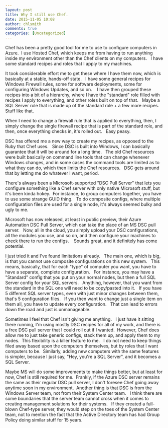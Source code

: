 ```yaml
---
layout: post
title: Why I still use Chef.
date: 2015-11-05 10:08
author: chlsmith
comments: true
categories: [Uncategorized]
---
```

Chef has been a pretty good tool for me to use to configure computers in Azure.  I use Hosted Chef, which keeps me from having to run anything inside my environment other than the Chef clients on my computers.   I have some standard recipes and roles that I apply to my machines.

It took considerable effort me to get these where I have them now, which is basically at a stable, hands-off state.   I have some general recipes for Windows Firewall rules, some for software deployments, some for configuring Windows Updates, and so on.    I have then grouped these recipes into a bit of a hierarchy, where I have the "standard" role filled with recipes I apply to everything, and other roles built on top of that.   Maybe a SQL Server role that is made up of the standard role + a few more recipes.   Stuff like that.

When I need to change a firewall rule that is applied to everything, then, I simply change the single firewall recipe that is part of the standard role, and then, once everything checks in, it's rolled out.   Easy peasy.

DSC has offered me a new way to create my recipes, as opposed to the Ruby that Chef uses.   Since DSC is built into Windows, I can basically guarantee that it will be around for a long time.   The old Chef resources were built basically on command line tools that can change whenever Windows changes, and in some cases the command tools are limited as to what they can do, which then limits the Chef resources.   DSC gets around that by letting me do whatever I want, period.

There's always been a Microsoft-supported "DSC Pull Server" that lets you configure something like a Chef server with only native Microsoft stuff, but it's been kinda hokey.  For instance, to group computers together, you have to use some strange GUID thing.   To do composite configs, where multiple configuration files are used for a single node, it's always seemed bulky and ugly to me.

Microsoft has now released, at least in public preview, their Azure Automation DSC Pull Server, which can take the place of an MS DSC pull server.   Now, all in the cloud, you simply upload your DSC configurations, all the modules you use, and so on, and then configure your machines to check there to run the configs.    Sounds great, and it definitely has come potential.

I just tried it and I've found limitations already.   The main one, which is big, is that you cannot use composite configurations on this new system.   This means, basically, that for each "type" of computer you want, you have to have a separate, complete configuration.   For instance, you may have a "Standard" config that you put on your normal nodes, but then a full SQL Server config for your SQL servers.   Anything, however, that you want from the standard in the SQL one will need to be copy/pasted into it.   If you have 5 different SQL server types, even with just minor changes between them, that's 5 configuration files.   If you then want to change just a single item on them all, you have to update every configuration.   That can lead to errors down the road and just is unmanageable.

Sometimes I feel that Chef isn't giving me anything.   I just have it sitting there running, I'm using mostly DSC recipes for all of my work, and there is a free DSC pull server that I could roll out if I wanted.  However, Chef does allow me to just take generic configs, stack them up, and apply them to my nodes.  This flexibility is a killer feature to me.   I do not need to keep things filed away based upon the computers themselves, but by roles that I want computers to be.  Similarly, adding new computers with the same features is simpler, because I just say, "Hey, you're a SQL Server", and it becomes a SQL Server.

Maybe MS will do some improvements to make things better, but at least for now, Chef is still required for me.  Frankly, if the Azure DSC server remains the same as their regular DSC pull server, I don't foresee Chef going away anytime soon in my environment.  Another thing is that DSC is from the Windows Server team, not from their System Center team.   I think there are some boundaries that the server team cannot cross when it comes to creating management solutions for their systems.   If they created a full-blown Chef-type server, they would step on the toes of the System Center team, not to mention the fact that the Active Directory team has had Group Policy doing similar stuff for 15 years.
